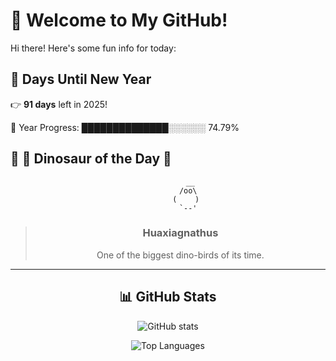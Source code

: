 # 🦖 Welcome to My GitHub!

Hi there! Here's some fun info for today:

## 📅 Days Until New Year
👉 **91 days** left in 2025!

📅 Year Progress: ██████████████░░░░░░ 74.79%

## 🌟 🦕 Dinosaur of the Day 🌟

<div align="center">

```text
          __
         /oo\
        (    )
         `--'
```

> ### **Huaxiagnathus**
> One of the biggest dino-birds of its time.

---

## 📊 GitHub Stats
![GitHub stats](https://github-readme-stats.vercel.app/api?username=MAadinP&show_icons=true&theme=tokyonight)

![Top Languages](https://github-readme-stats.vercel.app/api/top-langs/?username=MAadinP&layout=compact&theme=tokyonight&cache_seconds=1)


</div>